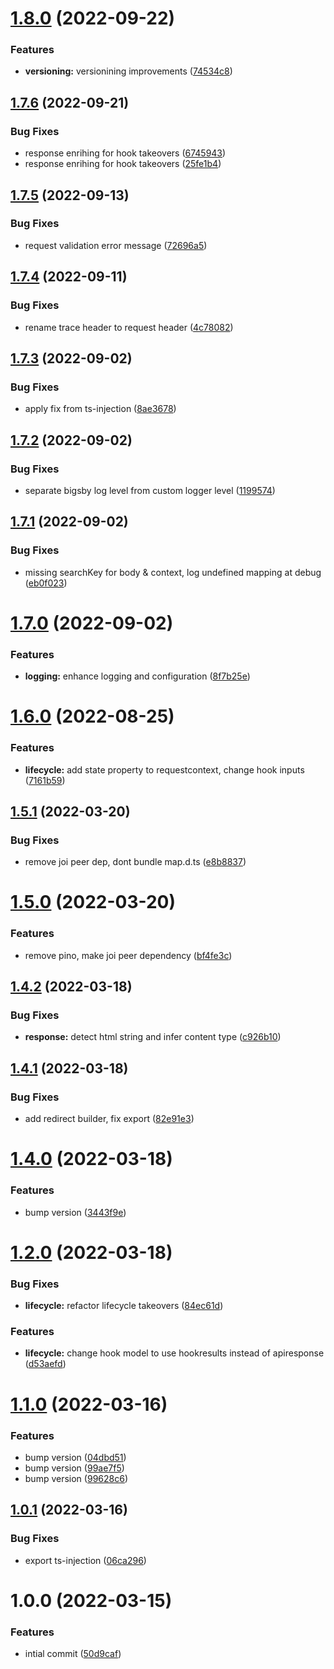 # [1.8.0](https://github.com/burketyler/bigsby/compare/v1.7.6...v1.8.0) (2022-09-22)


### Features

* **versioning:** versionining improvements ([74534c8](https://github.com/burketyler/bigsby/commit/74534c82d988f91a5dcee92021bf325bce1ef081))

## [1.7.6](https://github.com/burketyler/bigsby/compare/v1.7.5...v1.7.6) (2022-09-21)


### Bug Fixes

* response enrihing for hook takeovers ([6745943](https://github.com/burketyler/bigsby/commit/6745943f0c7ee48822ec97d4e78ab34edba8e304))
* response enrihing for hook takeovers ([25fe1b4](https://github.com/burketyler/bigsby/commit/25fe1b4a0d6467e71e0c55f0579237a774dc243c))

## [1.7.5](https://github.com/burketyler/bigsby/compare/v1.7.4...v1.7.5) (2022-09-13)


### Bug Fixes

* request validation error message ([72696a5](https://github.com/burketyler/bigsby/commit/72696a564e25fc05b6b5241e09ef3d8deea4f03b))

## [1.7.4](https://github.com/burketyler/bigsby/compare/v1.7.3...v1.7.4) (2022-09-11)


### Bug Fixes

* rename trace header to request header ([4c78082](https://github.com/burketyler/bigsby/commit/4c78082e91c75fe3af043212e11fb5bf76a54730))

## [1.7.3](https://github.com/burketyler/bigsby/compare/v1.7.2...v1.7.3) (2022-09-02)


### Bug Fixes

* apply fix from ts-injection ([8ae3678](https://github.com/burketyler/bigsby/commit/8ae3678918edae1fb0f01f507feef9fd7bfd56fa))

## [1.7.2](https://github.com/burketyler/bigsby/compare/v1.7.1...v1.7.2) (2022-09-02)


### Bug Fixes

* separate bigsby log level from custom logger level ([1199574](https://github.com/burketyler/bigsby/commit/1199574cc9dceb128e32722b7147df766785f04c))

## [1.7.1](https://github.com/burketyler/bigsby/compare/v1.7.0...v1.7.1) (2022-09-02)


### Bug Fixes

* missing searchKey for body & context, log undefined mapping at debug ([eb0f023](https://github.com/burketyler/bigsby/commit/eb0f02323c5a94ee4d713c54868047071a82361e))

# [1.7.0](https://github.com/burketyler/bigsby/compare/v1.6.0...v1.7.0) (2022-09-02)


### Features

* **logging:** enhance logging and configuration ([8f7b25e](https://github.com/burketyler/bigsby/commit/8f7b25e662e83f8c14deef122c408a18f1888a00))

# [1.6.0](https://github.com/burketyler/bigsby/compare/v1.5.1...v1.6.0) (2022-08-25)


### Features

* **lifecycle:** add state property to requestcontext, change hook inputs ([7161b59](https://github.com/burketyler/bigsby/commit/7161b5975f57e3c82e4b6e030b89f0857e829dfb))

## [1.5.1](https://github.com/burketyler/bigsby/compare/v1.5.0...v1.5.1) (2022-03-20)


### Bug Fixes

* remove joi peer dep, dont bundle map.d.ts ([e8b8837](https://github.com/burketyler/bigsby/commit/e8b883705a22a490d46628b7fec725a84ad7fc9d))

# [1.5.0](https://github.com/burketyler/bigsby/compare/v1.4.2...v1.5.0) (2022-03-20)


### Features

* remove pino, make joi peer dependency ([bf4fe3c](https://github.com/burketyler/bigsby/commit/bf4fe3c090ce042a2c503707398278ca59e2fa28))

## [1.4.2](https://github.com/burketyler/bigsby/compare/v1.4.1...v1.4.2) (2022-03-18)


### Bug Fixes

* **response:** detect html string and infer content type ([c926b10](https://github.com/burketyler/bigsby/commit/c926b1032050eefe0d416cf46bfe7fe823d23aeb))

## [1.4.1](https://github.com/burketyler/bigsby/compare/v1.4.0...v1.4.1) (2022-03-18)


### Bug Fixes

* add redirect builder, fix export ([82e91e3](https://github.com/burketyler/bigsby/commit/82e91e34aeae5aa28644cf2e9f4568c6349883bd))

# [1.4.0](https://github.com/burketyler/bigsby/compare/v1.3.1...v1.4.0) (2022-03-18)


### Features

* bump version ([3443f9e](https://github.com/burketyler/bigsby/commit/3443f9e798eeac3dd3f5af88e0e290038d5b732a))

# [1.2.0](https://github.com/burketyler/bigsby/compare/v1.1.0...v1.2.0) (2022-03-18)


### Bug Fixes

* **lifecycle:** refactor lifecycle takeovers ([84ec61d](https://github.com/burketyler/bigsby/commit/84ec61dac7bde52b381e7c865b5524cacaa4809e))


### Features

* **lifecycle:** change hook model to use hookresults instead of apiresponse ([d53aefd](https://github.com/burketyler/bigsby/commit/d53aefd3cbec9242434d232cd0453d532efde8b8))

# [1.1.0](https://github.com/burketyler/bigsby/compare/v1.0.1...v1.1.0) (2022-03-16)


### Features

* bump version ([04dbd51](https://github.com/burketyler/bigsby/commit/04dbd5112cdc990077f15ba8cf7977c6ee980726))
* bump version ([99ae7f5](https://github.com/burketyler/bigsby/commit/99ae7f543a9dc7515780d971fdbe47f01c7c281c))
* bump version ([99628c6](https://github.com/burketyler/bigsby/commit/99628c6190234311fb8640f3c35d00d6c8eed1cf))

## [1.0.1](https://github.com/burketyler/bigsby/compare/v1.0.0...v1.0.1) (2022-03-16)


### Bug Fixes

* export ts-injection ([06ca296](https://github.com/burketyler/bigsby/commit/06ca29673b768f21248724f4e9006d38defac459))

# 1.0.0 (2022-03-15)


### Features

* intial commit ([50d9caf](https://github.com/burketyler/bigsby/commit/50d9caf105e1fb0473ce5942af68ba859d26aa48))
